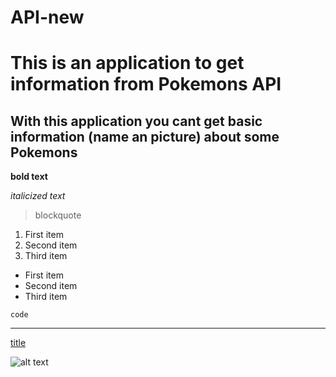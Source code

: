 # API-new
# This is an application to get information from Pokemons API
## With this application you cant get basic information (name an picture) about some Pokemons


**bold text**

*italicized text*

> blockquote

1. First item
2. Second item
3. Third item

- First item
- Second item
- Third item

`code`

---

[title](https://www.example.com)

![alt text](image.jpg)